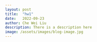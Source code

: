 ```yaml
---
layout: post
title:  "hw1"
date:   2022-09-23
author: Che Wei Liu
description: There is a description here
image: /assets/images/blog-image.jpg
---
```

